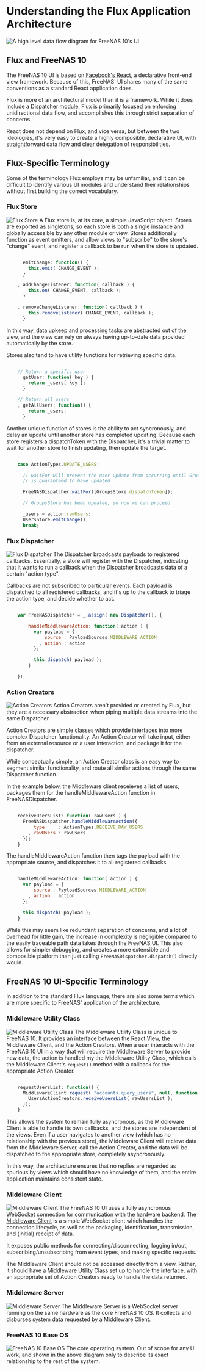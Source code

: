 Understanding the Flux Application Architecture
===============================================


![A high level data flow diagram for FreeNAS 10's UI](images/architecture/flux/freenas_flux.png)


## Flux and FreeNAS 10
The FreeNAS 10 UI is based on [Facebook's React](http://facebook.github.io/react/), a declarative front-end view framework. Because of this, FreeNAS' UI shares many of the same conventions as a standard React application does.

Flux is more of an architectural model than it is a framework. While it does include a Dispatcher module, Flux is primarily focused on enforcing unidirectional data flow, and accomplishes this through strict separation of concerns.

React does not depend on Flux, and vice versa, but between the two ideologies, it's very easy to create a highly composible, declarative UI, with straightforward data flow and clear delegation of responsibilities.


## Flux-Specific Terminology
Some of the terminology Flux employs may be unfamiliar, and it can be difficult to identify various UI modules and understand their relationships without first building the correct vocabulary.

### Flux Store
![Flux Store](images/architecture/flux/store.png)
A Flux store is, at its core, a simple JavaScript object. Stores are exported as singletons, so each store is both a single instance and globally accessible by any other module or view. Stores additionally function as event emitters, and allow views to "subscribe" to the store's "change" event, and register a callback to be run when the store is updated.

```JavaScript

      emitChange: function() {
        this.emit( CHANGE_EVENT );
      }

    , addChangeListener: function( callback ) {
        this.on( CHANGE_EVENT, callback );
      }

    , removeChangeListener: function( callback ) {
        this.removeListener( CHANGE_EVENT, callback );
      }
```

In this way, data upkeep and processing tasks are abstracted out of the view, and the view can rely on always having up-to-date data provided automatically by the store.

Stores also tend to have utility functions for retrieving specific data.

```JavaScript

    // Return a specific user
      getUser: function( key ) {
        return _users[ key ];
      }

    // Return all users
    , getAllUsers: function() {
        return _users;
      }
```

Another unique function of stores is the ability to act syncronously, and delay an update until another store has completed updating. Because each store registers a dispatchToken with the Dispatcher, it's a trivial matter to wait for another store to finish updating, then update the target.

```JavaScript

    case ActionTypes.UPDATE_USERS:

      // waitFor will prevent the user update from occurring until GroupsStore
      // is guaranteed to have updated

      FreeNASDispatcher.waitFor([GroupsStore.dispatchToken]);

      // GroupsStore has been updated, so now we can proceed

      _users = action.rawUsers;
      UsersStore.emitChange();
      break;

```

### Flux Dispatcher
![Flux Dispatcher](images/architecture/flux/dispatcher.png)
The Dispatcher broadcasts payloads to registered callbacks. Essentially, a store will register with the Dispatcher, indicating that it wants to run a callback when the Dispatcher broadcasts data of a certain "action type".

Callbacks are not subscribed to particular events. Each payload is dispatched to all registered callbacks, and it's up to the callback to triage the action type, and decide whether to act.

```JavaScript

    var FreeNASDispatcher = _.assign( new Dispatcher(), {

        handleMiddlewareAction: function( action ) {
          var payload = {
              source : PayloadSources.MIDDLEWARE_ACTION
            , action : action
          };

          this.dispatch( payload );
        }

    });

```

### Action Creators
![Action Creators](images/architecture/flux/actioncreator.png)
Action Creators aren't provided or created by Flux, but they are a necessary abstraction when piping multiple data streams into the same Dispatcher.

Action Creators are simple classes which provide interfaces into more complex Dispatcher functionality. An Action Creator will take input, either from an external resource or a user interaction, and package it for the dispatcher.

While conceptually simple, an Action Creator class is an easy way to segment similar functionality, and route all similar actions through the same Dispatcher function.

In the example below, the Middleware client receieves a list of users, packages them for the handleMiddlewareAction function in FreeNASDispatcher.

```JavaScript

    receiveUsersList: function( rawUsers ) {
      FreeNASDispatcher.handleMiddlewareAction({
          type     : ActionTypes.RECEIVE_RAW_USERS
        , rawUsers : rawUsers
      });
    }

```

The handleMiddlewareAction function then tags the payload with the appropriate source, and dispatches it to all registered callbacks.

```JavaScript

    handleMiddlewareAction: function( action ) {
      var payload = {
          source : PayloadSources.MIDDLEWARE_ACTION
        , action : action
      };

      this.dispatch( payload );
    }

```

While this may seem like redundant separation of concerns, and a lot of overhead for little gain, the increase in complexity is negligible compared to the easily traceable path data takes through the FreeNAS UI. This also allows for simpler debugging, and creates a more extensible and composible platform than just calling `FreeNASDispatcher.dispatch()` directly would.


## FreeNAS 10 UI-Specific Terminology
In addition to the standard Flux language, there are also some terms which are more specific to FreeNAS' application of the architecture.

### Middleware Utility Class
![Middleware Utility Class](images/architecture/flux/utility_class.png)
The Middleware Utility Class is unique to FreeNAS 10. It provides an interface between the React View, the Middleware Client, and the Action Creators. When a user interacts with the FreeNAS 10 UI in a way that will require the Middleware Server to provide new data, the action is handled my the Middleware Utility Class, which calls the Middleware Client's `request()` method with a callback for the appropriate Action Creator.

```JavaScript

    requestUsersList: function() {
      MiddlewareClient.request( "accounts.query_users", null, function ( rawUsersList ) {
        UsersActionCreators.receiveUsersList( rawUsersList );
      });
    }

```

This allows the system to remain fully asyncronous, as the Middleware Client is able to handle its own callbacks, and the stores are independent of the views. Even if a user navigates to another view (which has no relationship with the previous store), the Middleware Client will recieve data from the Middleware Server, call the Action Creator, and the data will be dispatched to the appropriate store, completely asyncronously.

In this way, the architecture ensures that no replies are regarded as spurious by views which should have no knowledge of them, and the entire application maintains consistent state.

### Middleware Client
![Middleware Client](images/architecture/flux/middleware_client.png)
The FreeNAS 10 UI uses a fully asyncronous WebSocket connection for communication with the hardware backend. The [Middleware Client](../app/jsx/middleware/MiddlewareClient.js) is a simple WebSocket client which handles the connection lifecycle, as well as the packaging, identification, transmission, and (initial) receipt of data.

It exposes public methods for connecting/disconnecting, logging in/out, subscribing/unsubscribing from event types, and making specific requests.

The Middleware Client should not be accessed directly from a view. Rather, it should have a Middleware Utility Class set up to handle the interface, with an appropriate set of Action Creators ready to handle the data returned.

### Middleware Server
![Middleware Server](images/architecture/flux/middleware_server.png)
The Middleware Server is a WebSocket server running on the same hardware as the core FreeNAS 10 OS. It collects and disburses system data requested by a Middleware Client.

### FreeNAS 10 Base OS
![FreeNAS 10 Base OS](images/architecture/flux/freenas10_base.png)
The core operating system. Out of scope for any UI work, and shown in the above diagram only to describe its exact relationship to the rest of the system.